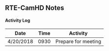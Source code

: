 ## RTE-CamHD Notes

#### Activity Log

|Date       | Time  | Activity                         |
|-----------|-------|---                               |
| 4/20/2018 | 0930  | Prepare for meeting              |


